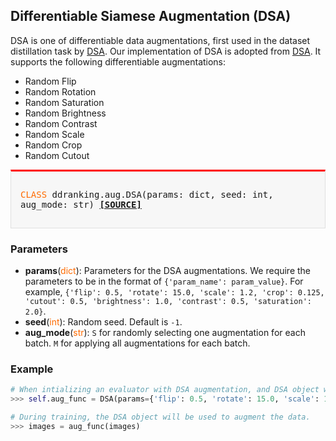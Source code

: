 ## Differentiable Siamese Augmentation (DSA)

DSA is one of differentiable data augmentations, first used in the dataset distillation task by [DSA](https://github.com/VICO-UoE/DatasetCondensation). 
Our implementation of DSA is adopted from [DSA](https://github.com/VICO-UoE/DatasetCondensation). It supports the following differentiable augmentations:

- Random Flip
- Random Rotation
- Random Saturation
- Random Brightness
- Random Contrast
- Random Scale
- Random Crop
- Random Cutout

<div style="background-color:#F7F7F7; padding:15px; border:1px solid #E0E0E0; border-top:3px solid #FF0000; font-family:monospace; font-size:14px;">

<span style="color:#FF6B00;">CLASS</span> 
ddranking.aug.DSA(params: dict, seed: int, aug_mode: str)
[**[SOURCE]**](https://github.com/NUS-HPC-AI-Lab/DD-Ranking/blob/main/ddranking/aug/dsa.py)

</div>

### Parameters

- **params**(<span style="color:#FF6B00;">dict</span>): Parameters for the DSA augmentations. We require the parameters to be in the format of `{'param_name': param_value}`. For example, `{'flip': 0.5, 'rotate': 15.0, 'scale': 1.2, 'crop': 0.125, 'cutout': 0.5, 'brightness': 1.0, 'contrast': 0.5, 'saturation': 2.0}`.
- **seed**(<span style="color:#FF6B00;">int</span>): Random seed. Default is `-1`.
- **aug_mode**(<span style="color:#FF6B00;">str</span>): `S` for randomly selecting one augmentation for each batch. `M` for applying all augmentations for each batch.

### Example

```python
# When intializing an evaluator with DSA augmentation, and DSA object will be constructed.
>>> self.aug_func = DSA(params={'flip': 0.5, 'rotate': 15.0, 'scale': 1.2, 'crop': 0.125, 'cutout': 0.5, 'brightness': 1.0, 'contrast': 0.5, 'saturation': 2.0}, seed=-1, aug_mode='S')

# During training, the DSA object will be used to augment the data.
>>> images = aug_func(images)
```
